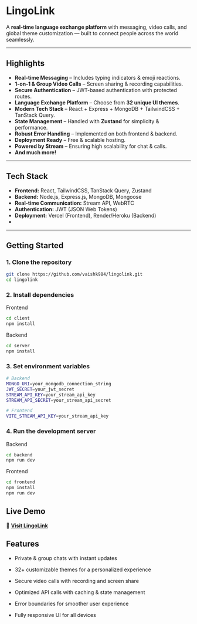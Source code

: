 # LingoLink

A **real-time language exchange platform** with messaging, video calls, and global theme customization — built to connect people across the world seamlessly.  

---

## Highlights

- **Real-time Messaging** – Includes typing indicators & emoji reactions.  
- **1-on-1 & Group Video Calls** – Screen sharing & recording capabilities.  
- **Secure Authentication** – JWT-based authentication with protected routes.  
- **Language Exchange Platform** – Choose from **32 unique UI themes**.  
- **Modern Tech Stack** – React + Express + MongoDB + TailwindCSS + TanStack Query.  
- **State Management** – Handled with **Zustand** for simplicity & performance.  
- **Robust Error Handling** – Implemented on both frontend & backend.  
- **Deployment Ready** – Free & scalable hosting.  
- **Powered by Stream** – Ensuring high scalability for chat & calls.  
- **And much more!**  

---

## Tech Stack

- **Frontend:** React, TailwindCSS, TanStack Query, Zustand  
- **Backend:** Node.js, Express.js, MongoDB, Mongoose  
- **Real-time Communication:** Stream API, WebRTC  
- **Authentication:** JWT (JSON Web Tokens)  
- **Deployment:** Vercel (Frontend), Render/Heroku (Backend)
- 
---

## Getting Started

### 1️. Clone the repository
```bash
git clone https://github.com/vaishk984/lingolink.git
cd lingolink
```

### 2. Install dependencies
Frontend
```bash
cd client
npm install
```

Backend
```bash
cd server
npm install
```

### 3. Set environment variables
```bash
# Backend
MONGO_URI=your_mongodb_connection_string
JWT_SECRET=your_jwt_secret
STREAM_API_KEY=your_stream_api_key
STREAM_API_SECRET=your_stream_api_secret

# Frontend
VITE_STREAM_API_KEY=your_stream_api_key
```

### 4. Run the development server

Backend
```bash
cd backend
npm run dev
```

Frontend
```bash
cd frontend
npm install
npm run dev
```

## Live Demo
🔗 **[Visit LingoLink](https://lingolink-xk85.onrender.com)**


## Features

- Private & group chats with instant updates

- 32+ customizable themes for a personalized experience

- Secure video calls with recording and screen share

- Optimized API calls with caching & state management

- Error boundaries for smoother user experience

- Fully responsive UI for all devices
